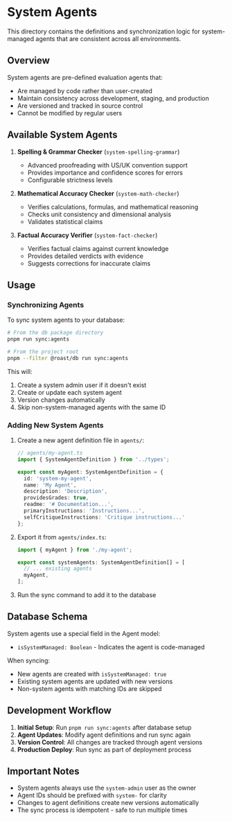 # System Agents

This directory contains the definitions and synchronization logic for system-managed agents that are consistent across all environments.

## Overview

System agents are pre-defined evaluation agents that:
- Are managed by code rather than user-created
- Maintain consistency across development, staging, and production
- Are versioned and tracked in source control
- Cannot be modified by regular users

## Available System Agents

1. **Spelling & Grammar Checker** (`system-spelling-grammar`)
   - Advanced proofreading with US/UK convention support
   - Provides importance and confidence scores for errors
   - Configurable strictness levels

2. **Mathematical Accuracy Checker** (`system-math-checker`)
   - Verifies calculations, formulas, and mathematical reasoning
   - Checks unit consistency and dimensional analysis
   - Validates statistical claims

3. **Factual Accuracy Verifier** (`system-fact-checker`)
   - Verifies factual claims against current knowledge
   - Provides detailed verdicts with evidence
   - Suggests corrections for inaccurate claims

## Usage

### Synchronizing Agents

To sync system agents to your database:

```bash
# From the db package directory
pnpm run sync:agents

# From the project root
pnpm --filter @roast/db run sync:agents
```

This will:
1. Create a system admin user if it doesn't exist
2. Create or update each system agent
3. Version changes automatically
4. Skip non-system-managed agents with the same ID

### Adding New System Agents

1. Create a new agent definition file in `agents/`:
   ```typescript
   // agents/my-agent.ts
   import { SystemAgentDefinition } from '../types';
   
   export const myAgent: SystemAgentDefinition = {
     id: 'system-my-agent',
     name: 'My Agent',
     description: 'Description',
     providesGrades: true,
     readme: '# Documentation...',
     primaryInstructions: 'Instructions...',
     selfCritiqueInstructions: 'Critique instructions...'
   };
   ```

2. Export it from `agents/index.ts`:
   ```typescript
   import { myAgent } from './my-agent';
   
   export const systemAgents: SystemAgentDefinition[] = [
     // ... existing agents
     myAgent,
   ];
   ```

3. Run the sync command to add it to the database

## Database Schema

System agents use a special field in the Agent model:
- `isSystemManaged: Boolean` - Indicates the agent is code-managed

When syncing:
- New agents are created with `isSystemManaged: true`
- Existing system agents are updated with new versions
- Non-system agents with matching IDs are skipped

## Development Workflow

1. **Initial Setup**: Run `pnpm run sync:agents` after database setup
2. **Agent Updates**: Modify agent definitions and run sync again
3. **Version Control**: All changes are tracked through agent versions
4. **Production Deploy**: Run sync as part of deployment process

## Important Notes

- System agents always use the `system-admin` user as the owner
- Agent IDs should be prefixed with `system-` for clarity
- Changes to agent definitions create new versions automatically
- The sync process is idempotent - safe to run multiple times
